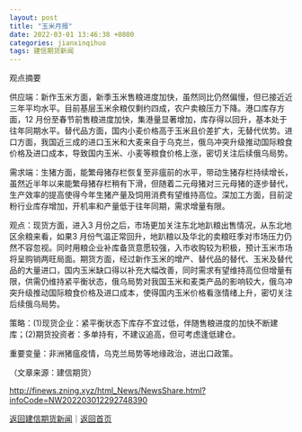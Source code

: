 ```yaml
---
layout: post
title: "玉米月报"
date: 2022-03-01 13:46:38 +0800
categories: jianxinqihuo
tags: 建信期货新闻
---
```

<p>观点摘要</p>
 <p>供应端：新作玉米方面，新季玉米售粮进度加快，虽然同比仍然偏慢，但已接近近三年平均水平。目前基层玉米余粮仅剩约四成，农户卖粮压力下降。港口库存方面，12 月份至春节前售粮进度加快，集港量显著增加，库存得以回升，基本处于往年同期水平。替代品方面，国内小麦价格高于玉米且价差扩大，无替代优势。进口方面，我国近三成的进口玉米和大麦来自于乌克兰，俄乌冲突升级推动国际粮食价格及进口成本，导致国内玉米、小麦等粮食价格上涨，密切关注后续俄乌局势。</p>
 <p>需求端：生猪方面，能繁母猪存栏恢复至非瘟前的水平，带动生猪存栏持续增长，虽然近半年以来能繁母猪存栏稍有下滑，但随着二元母猪对三元母猪的逐步替代，生产效率的提高使得今年生猪产量及饲用消费有望维持高位。深加工方面，目前淀粉行业库存增加，开机率和产量低于往年同期，需求增量有限。</p>
 <p>观点：现货方面，进入3 月份之后，市场更加关注东北地趴粮出售情况，从东北地区余粮来看，如果3 月份气温正常回升，地趴粮以及华北的卖粮旺季对市场压力仍然不容忽视。同时用粮企业补库备货意愿较强，入市收购较为积极，预计玉米市场将呈购销两旺局面。期货方面，经过新作玉米的增产、替代品的替代、玉米及替代品的大量进口，国内玉米缺口得以补充大幅改善，同时需求有望维持高位但增量有限，供需仍维持紧平衡状态，俄乌局势对我国玉米和麦类产品的影响较大，俄乌冲突升级推动国际粮食价格及进口成本，使得国内玉米价格看涨情绪上升，密切关注后续俄乌局势。</p>
 <p>策略：(1)现货企业：紧平衡状态下库存不宜过低，伴随售粮进度的加快不断建库；(2)期货投资者：多单持有，不建议追高，但可考虑逢低建仓。</p>
 <p>重要变量：非洲猪瘟疫情，乌克兰局势等地缘政治，进出口政策。</p><p class="em_media">（文章来源：建信期货）</p>

<http://finews.zning.xyz/html_News/NewsShare.html?infoCode=NW202203012292748390>

[返回建信期货新闻](//finews.withounder.com/category/jianxinqihuo.html)｜[返回首页](//finews.withounder.com/)